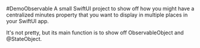 #DemoObservable
A small SwiftUI project to show off how you might have a centralized minutes property that you want to display in multiple places in your SwiftUI app.

It's not pretty, but its main function is to show off ObservableObject and @StateObject.
